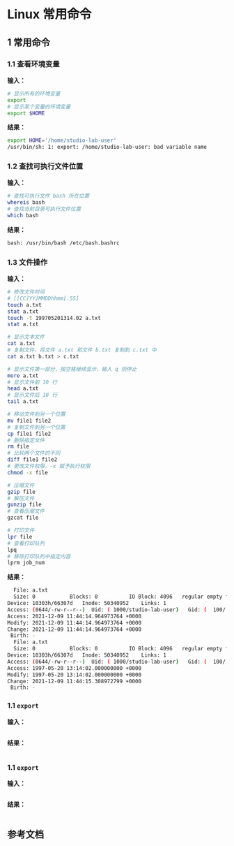 # Linux 常用命令

## 1 常用命令

### 1.1 查看环境变量

**输入：**
```bash
# 显示所有的环境变量
export
# 显示某个变量的环境变量
export $HOME
```

**结果：**
```bash
export HOME='/home/studio-lab-user'
/usr/bin/sh: 1: export: /home/studio-lab-user: bad variable name
```

### 1.2 查找可执行文件位置

**输入：**
```bash
# 查找可执行文件 bash 所在位置
whereis bash
# 查找当前目录可执行文件位置
which bash
```

**结果：**
```bash
bash: /usr/bin/bash /etc/bash.bashrc
```

### 1.3 文件操作

**输入：**
```bash
# 修改文件时间
# [[CC]YY]MMDDhhmm[.SS]
touch a.txt
stat a.txt
touch -t 199705201314.02 a.txt
stat a.txt

# 显示文本文件
cat a.txt
# 复制文件，将文件 a.txt 和文件 b.txt 复制到 c.txt 中
cat a.txt b.txt > c.txt

# 显示文件第一部分，按空格继续显示，输入 q 则停止
more a.txt
# 显示文件前 10 行
head a.txt
# 显示文件后 10 行
tail a.txt

# 移动文件到另一个位置
mv file1 file2
# 复制文件到另一个位置
cp file1 file2
# 删除指定文件
rm file
# 比较两个文件的不同
diff file1 file2
# 更改文件权限，-x 赋予执行权限
chmod -x file

# 压缩文件
gzip file
# 解压文件
gunzip file
# 查看压缩文件
gzcat file

# 打印文件
lpr file
# 查看打印队列
lpq
# 移除打印队列中指定内容
lprm job_num
```

**结果：**
```bash
  File: a.txt
  Size: 0         	Blocks: 0          IO Block: 4096   regular empty file
Device: 10303h/66307d	Inode: 50340952    Links: 1
Access: (0644/-rw-r--r--)  Uid: ( 1000/studio-lab-user)   Gid: (  100/   users)
Access: 2021-12-09 11:44:14.964973764 +0000
Modify: 2021-12-09 11:44:14.964973764 +0000
Change: 2021-12-09 11:44:14.964973764 +0000
 Birth: -
  File: a.txt
  Size: 0         	Blocks: 0          IO Block: 4096   regular empty file
Device: 10303h/66307d	Inode: 50340952    Links: 1
Access: (0644/-rw-r--r--)  Uid: ( 1000/studio-lab-user)   Gid: (  100/   users)
Access: 1997-05-20 13:14:02.000000000 +0000
Modify: 1997-05-20 13:14:02.000000000 +0000
Change: 2021-12-09 11:44:15.308972799 +0000
 Birth: -
```

### 1.1 `export`

**输入：**
```bash

```

**结果：**
```bash

```

### 1.1 `export`

**输入：**
```bash

```

**结果：**
```bash

```

## 参考文档

[^1]: [ 10分钟学会Linux常用bash命令](https://www.cnblogs.com/savorboard/p/bash-guide.html)

[^2]: [ Linux教程](http://c.biancheng.net/view/726.html)

[^3]: [ 修改时间戳](https://blog.csdn.net/tjjingpan/article/details/89403075)
